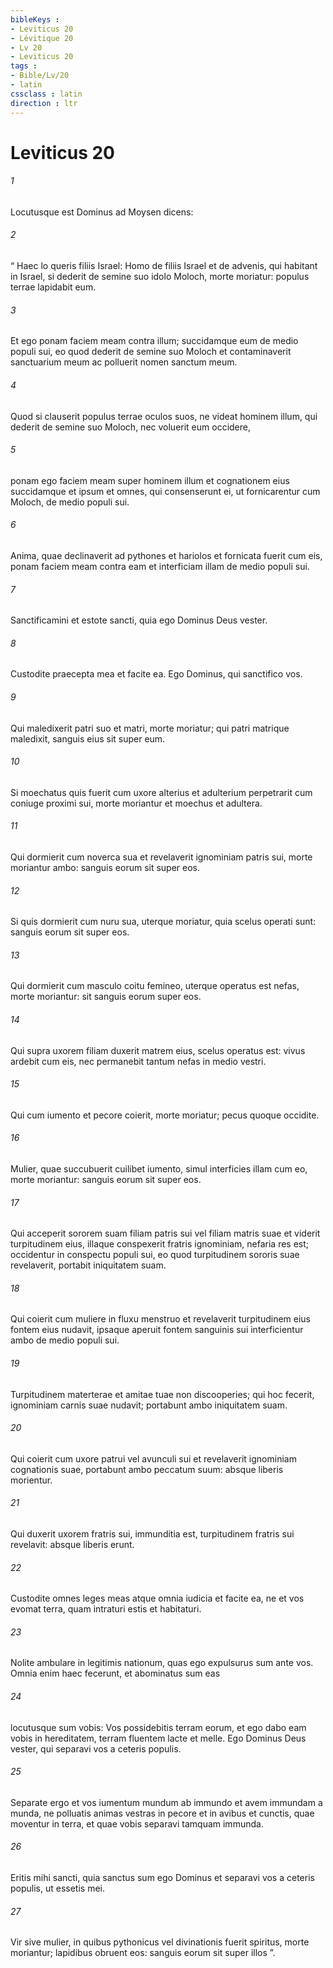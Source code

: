 ```yaml
---
bibleKeys : 
- Leviticus 20
- Lévitique 20
- Lv 20
- Leviticus 20
tags : 
- Bible/Lv/20
- latin
cssclass : latin
direction : ltr
---
```


# Leviticus 20

###### 1
Locutusque est Dominus ad Moysen dicens: 
###### 2
“ Haec lo queris filiis Israel: Homo de filiis Israel et de advenis, qui habitant in Israel, si dederit de semine suo idolo Moloch, morte moriatur: populus terrae lapidabit eum. 
###### 3
Et ego ponam faciem meam contra illum; succidamque eum de medio populi sui, eo quod dederit de semine suo Moloch et contaminaverit sanctuarium meum ac polluerit nomen sanctum meum. 
###### 4
Quod si clauserit populus terrae oculos suos, ne videat hominem illum, qui dederit de semine suo Moloch, nec voluerit eum occidere, 
###### 5
ponam ego faciem meam super hominem illum et cognationem eius succidamque et ipsum et omnes, qui consenserunt ei, ut fornicarentur cum Moloch, de medio populi sui.
###### 6
Anima, quae declinaverit ad pythones et hariolos et fornicata fuerit cum eis, ponam faciem meam contra eam et interficiam illam de medio populi sui. 
###### 7
Sanctificamini et estote sancti, quia ego Dominus Deus vester. 
###### 8
Custodite praecepta mea et facite ea. Ego Dominus, qui sanctifico vos.
###### 9
Qui maledixerit patri suo et matri, morte moriatur; qui patri matrique maledixit, sanguis eius sit super eum.
###### 10
Si moechatus quis fuerit cum uxore alterius et adulterium perpetrarit cum coniuge proximi sui, morte moriantur et moechus et adultera.
###### 11
Qui dormierit cum noverca sua et revelaverit ignominiam patris sui, morte moriantur ambo: sanguis eorum sit super eos.
###### 12
Si quis dormierit cum nuru sua, uterque moriatur, quia scelus operati sunt: sanguis eorum sit super eos.
###### 13
Qui dormierit cum masculo coitu femineo, uterque operatus est nefas, morte moriantur: sit sanguis eorum super eos.
###### 14
Qui supra uxorem filiam duxerit matrem eius, scelus operatus est: vivus ardebit cum eis, nec permanebit tantum nefas in medio vestri.
###### 15
Qui cum iumento et pecore coierit, morte moriatur; pecus quoque occidite. 
###### 16
Mulier, quae succubuerit cuilibet iumento, simul interficies illam cum eo, morte moriantur: sanguis eorum sit super eos.
###### 17
Qui acceperit sororem suam filiam patris sui vel filiam matris suae et viderit turpitudinem eius, illaque conspexerit fratris ignominiam, nefaria res est; occidentur in conspectu populi sui, eo quod turpitudinem sororis suae revelaverit, portabit iniquitatem suam.
###### 18
Qui coierit cum muliere in fluxu menstruo et revelaverit turpitudinem eius  fontem eius nudavit, ipsaque aperuit fontem sanguinis sui  interficientur ambo de medio populi sui.
###### 19
Turpitudinem materterae et amitae tuae non discooperies; qui hoc fecerit, ignominiam carnis suae nudavit; portabunt ambo iniquitatem suam.
###### 20
Qui coierit cum uxore patrui vel avunculi sui et revelaverit ignominiam cognationis suae, portabunt ambo peccatum suum: absque liberis morientur.
###### 21
Qui duxerit uxorem fratris sui, immunditia est, turpitudinem fratris sui revelavit: absque liberis erunt.
###### 22
Custodite omnes leges meas atque omnia iudicia et facite ea, ne et vos evomat terra, quam intraturi estis et habitaturi. 
###### 23
Nolite ambulare in legitimis nationum, quas ego expulsurus sum ante vos. Omnia enim haec fecerunt, et abominatus sum eas 
###### 24
locutusque sum vobis: Vos possidebitis terram eorum, et ego dabo eam vobis in hereditatem, terram fluentem lacte et melle. Ego Dominus Deus vester, qui separavi vos a ceteris populis.
###### 25
Separate ergo et vos iumentum mundum ab immundo et avem immundam a munda, ne polluatis animas vestras in pecore et in avibus et cunctis, quae moventur in terra, et quae vobis separavi tamquam immunda. 
###### 26
Eritis mihi sancti, quia sanctus sum ego Dominus et separavi vos a ceteris populis, ut essetis mei.
###### 27
Vir sive mulier, in quibus pythonicus vel divinationis fuerit spiritus, morte moriantur; lapidibus obruent eos: sanguis eorum sit super illos ”.
